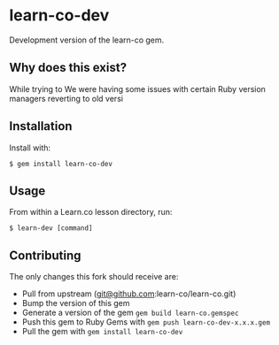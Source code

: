 # learn-co-dev

Development version of the learn-co gem.

## Why does this exist?

While trying to We were having some issues with certain Ruby version managers reverting to old versi
## Installation

Install with:

```
$ gem install learn-co-dev
```

## Usage

From within a Learn.co lesson directory, run:

```
$ learn-dev [command]
```

## Contributing

The only changes this fork should receive are:

* Pull from upstream (git@github.com:learn-co/learn-co.git)
* Bump the version of this gem
* Generate a version of the gem `gem build learn-co.gemspec`
* Push this gem to Ruby Gems with `gem push learn-co-dev-x.x.x.gem`
* Pull the gem with `gem install learn-co-dev`
